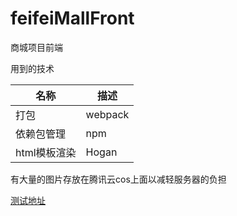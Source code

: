 # feifeiMallFront
商城项目前端

用到的技术

| 名称         | 描述    |
| ------------ | ------- |
| 打包         | webpack |
| 依赖包管理   | npm     |
| html模板渲染 | Hogan   |


有大量的图片存放在腾讯云cos上面以减轻服务器的负担

[测试地址](http://mall.monkgow.xyz)
